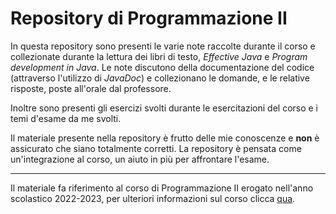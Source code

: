 # Repository di Programmazione II
In questa repository sono presenti le varie note raccolte durante il corso e collezionate durante la lettura dei libri di testo, *Effective Java* e *Program development in Java*. Le note discutono della documentazione del codice (attraverso l'utilizzo di *JavaDoc*) e collezionano le domande, e le relative risposte, poste all'orale dal professore.

Inoltre sono presenti gli esercizi svolti durante le esercitazioni del corso e i temi d'esame da me svolti.

Il materiale presente nella repository è frutto delle mie conoscenze e **non** è assicurato che siano totalmente corretti. La repository è pensata come un'integrazione al corso, un aiuto in più per affrontare l'esame.

---
Il materiale fa riferimento al corso di Programmazione II erogato nell'anno scolastico 2022-2023, per ulteriori informazioni sul corso clicca [qua](https://prog2.di.unimi.it/).
